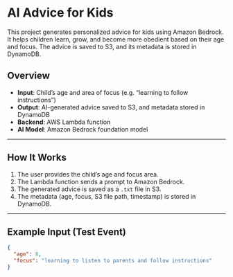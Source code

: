 # AI Advice for Kids

This project generates personalized advice for kids using Amazon Bedrock. It helps children learn, grow, and become more obedient based on their age and focus. The advice is saved to S3, and its metadata is stored in DynamoDB.

## Overview

- **Input**: Child’s age and area of focus (e.g. “learning to follow instructions”)
- **Output**: AI-generated advice saved to S3, and metadata stored in DynamoDB
- **Backend**: AWS Lambda function
- **AI Model**: Amazon Bedrock foundation model

---

## How It Works

1. The user provides the child’s age and focus area.
2. The Lambda function sends a prompt to Amazon Bedrock.
3. The generated advice is saved as a `.txt` file in S3.
4. The metadata (age, focus, S3 file path, timestamp) is stored in DynamoDB.

---

## Example Input (Test Event)

```json
{
  "age": 8,
  "focus": "learning to listen to parents and follow instructions"
}
